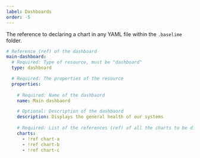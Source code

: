 ```yaml
---
label: Dashboards
order: -5
---
```


The reference to declaring a chart in any YAML file within the `.baselime` folder.

```yaml # :icon-code: .baselime/demo.yml
# Reference (ref) of the dashboard
main-dashboard:
  # Required: Type of resource, must be "dashboard"
  type: dashboard

  # Required: The properties of the resource
  properties:
    
    # Required: Name of the dashbaord
    name: Main dashbaord

    # Optional: Description of the dashbaord
    description: Displays the general health of our systems
    
    # Required: List of the references (ref) of all the charts to be displayed in this dashboard
    charts:
      - !ref chart-a
      - !ref chart-b
      - !ref chart-c
```
